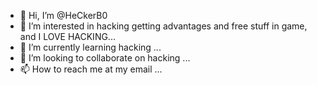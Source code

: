 - 👋 Hi, I’m @HeCkerB0
- 👀 I’m interested in hacking getting advantages and free stuff in game, and I LOVE HACKING...
- 🌱 I’m currently learning hacking ...
- 💞️ I’m looking to collaborate on hacking ...
- 📫 How to reach me at my email ...

<!---
HeCkerB0/HeCkerB0 is a ✨ special ✨ repository because its `README.md` (this file) appears on your GitHub profile.
You can click the Preview link to take a look at your changes.
--->
